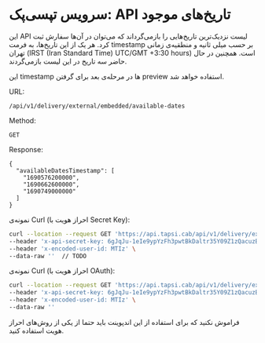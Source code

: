 # سرویس تپسی‌پک: API تاریخ‌های موجود

این
API
لیست نزدیک‌ترین تاریخ‌هایی را بازمی‌گرداند که می‌توان در آن‌ها سفارش ثبت کرد.
هر یک از این تاریخ‌ها، به فرمت
timestamp
بر حسب میلی ثانیه و منطقیه‌ی زمانی تهران 
(IRST (Iran Standard Time) UTC/GMT +3:30 hours) 
است.
همچنین در حال حاضر سه تاریخ در این لیست بازمی‌گردند.

این
timestamp
ها در مرحله‌ی بعد برای گرفتن
preview
استفاده خواهد شد.


URL:

```
/api/v1/delivery/external/embedded/available-dates
```

Method:

```
GET
```

Response:

```json5
{
  "availableDatesTimestamp": [
    "1690576200000",
    "1690662600000",
    "1690749000000"
  ]
}
```

نمونه‌ی
Curl
(احراز هویت با
Secret Key):

```bash
curl --location --request GET 'https://api.tapsi.cab/api/v1/delivery/external/embedded/available-dates' \
--header 'x-api-secret-key: 6gJqJu-1eIe9ypYzFh3pwtBkDaltr35Y09Z1zQacuzBcWfMAFFZqQgNdb2q_jWc-CU8wQXaUkEvFBpMIJ7_u24xuWoPABRY-_nyEHXreAATlAxrdTh5-64craO8zm8r2' \
--header 'x-encoded-user-id: MTIz' \
--data-raw ''  // TODO
```

نمونه‌ی
Curl
(احراز هویت با
OAuth):

```bash
curl --location --request GET 'https://api.tapsi.cab/api/v1/delivery/external/embedded/available-dates' \
--header 'x-api-secret-key: 6gJqJu-1eIe9ypYzFh3pwtBkDaltr35Y09Z1zQacuzBcWfMAFFZqQgNdb2q_jWc-CU8wQXaUkEvFBpMIJ7_u24xuWoPABRY-_nyEHXreAATlAxrdTh5-64craO8zm8r2' \
--header 'x-encoded-user-id: MTIz' \
--data-raw ''
```

فراموش نکنید که برای استفاده از این اندپوینت باید حتما از یکی از روش‌های احراز هویت استفاده کنید.